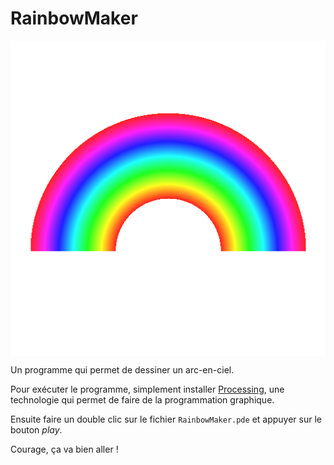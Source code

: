 # RainbowMaker

<p align="center">
<img align="center" src="https://github.com/philvoyer/RainbowMaker/raw/master/rainbow.png" alt="Ça va bien aller !">
</p>

Un programme qui permet de dessiner un arc-en-ciel.

Pour exécuter le programme, simplement installer [Processing](https://processing.org/download/), une technologie qui permet de faire de la programmation graphique. 

Ensuite faire un double clic sur le fichier `RainbowMaker.pde` et appuyer sur le bouton *play*.

Courage, ça va bien aller !
